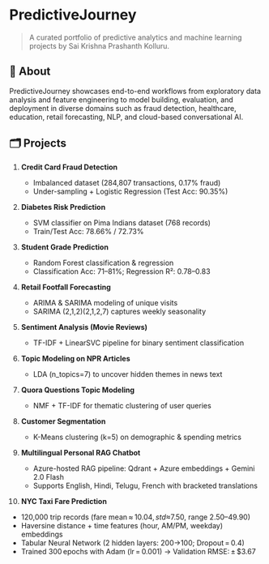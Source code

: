 # PredictiveJourney

> A curated portfolio of predictive analytics and machine learning projects by Sai Krishna Prashanth Kolluru.

## 🚀 About
PredictiveJourney showcases end-to-end workflows from exploratory data analysis and feature engineering to model building, evaluation, and deployment in diverse domains such as fraud detection, healthcare, education, retail forecasting, NLP, and cloud-based conversational AI.

## 🗂️ Projects
1. **Credit Card Fraud Detection**  
   - Imbalanced dataset (284,807 transactions, 0.17% fraud)  
   - Under-sampling + Logistic Regression (Test Acc: 90.35%) 

2. **Diabetes Risk Prediction**  
   - SVM classifier on Pima Indians dataset (768 records)  
   - Train/Test Acc: 78.66% / 72.73% 

3. **Student Grade Prediction**  
   - Random Forest classification & regression  
   - Classification Acc: 71–81%; Regression R²: 0.78–0.83 

4. **Retail Footfall Forecasting**  
   - ARIMA & SARIMA modeling of unique visits  
   - SARIMA (2,1,2)(2,1,2,7) captures weekly seasonality 

5. **Sentiment Analysis (Movie Reviews)**  
   - TF-IDF + LinearSVC pipeline for binary sentiment classification 

6. **Topic Modeling on NPR Articles**  
   - LDA (n_topics=7) to uncover hidden themes in news text 

7. **Quora Questions Topic Modeling**  
   - NMF + TF-IDF for thematic clustering of user queries 

8. **Customer Segmentation**  
   - K-Means clustering (k=5) on demographic & spending metrics 

9. **Multilingual Personal RAG Chatbot**  
   - Azure-hosted RAG pipeline: Qdrant + Azure embeddings + Gemini 2.0 Flash  
   - Supports English, Hindi, Telugu, French with bracketed translations
  
10. **NYC Taxi Fare Prediction**  
   - 120,000 trip records (fare mean ≈ $10.04, std ≈ $7.50, range $2.50–$49.90)
   - Haversine distance + time features (hour, AM/PM, weekday) embeddings
   - Tabular Neural Network (2 hidden layers: 200→100; Dropout = 0.4)
   - Trained 300 epochs with Adam (lr = 0.001) → Validation RMSE: ± $3.67
